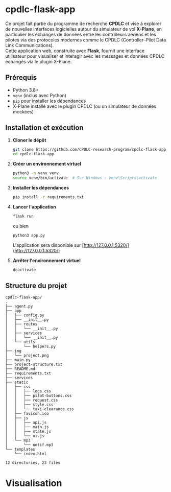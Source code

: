 # cpdlc-flask-app

Ce projet fait partie du programme de recherche **CPDLC** et vise à explorer de nouvelles interfaces logicielles autour du simulateur de vol **X-Plane**, en particulier les échanges de données entre les contrôleurs aériens et les pilotes via des protocoles modernes comme le CPDLC (Controller–Pilot Data Link Communications).  
Cette application web, construite avec **Flask**, fournit une interface utilisateur pour visualiser et interagir avec les messages et données CPDLC échangés via le plugin X-Plane.

## Prérequis

- Python 3.8+
- `venv` (inclus avec Python)
- `pip` pour installer les dépendances
- X-Plane installé avec le plugin CPDLC (ou un simulateur de données mockées)

## Installation et exécution

1. **Cloner le dépôt**

   ```bash
   git clone https://github.com/CPDLC-research-program/cpdlc-flask-app.git
   cd cpdlc-flask-app
   ```

2. **Créer un environnement virtuel**

   ```bash
   python3 -m venv venv
   source venv/bin/activate  # Sur Windows : venv\Scripts\activate
   ```

3. **Installer les dépendances**

   ```bash
   pip install -r requirements.txt
   ```

4. **Lancer l'application**

   ```bash
   flask run
   ```

   ou bien

   ```bash
   python3 app.py
   ```

   L'application sera disponible sur [http://127.0.0.1:5320/](http://127.0.0.1:5320/)

5. **Arrêter l'environnement virtuel**
   ```bash
   deactivate
   ```

## Structure du projet

```
cpdlc-flask-app/
.
├── agent.py
├── app
│   ├── config.py
│   ├── __init__.py
│   ├── routes
│   │   └── __init__.py
│   ├── services
│   │   └── __init__.py
│   └── utils
│       └── helpers.py
├── img
│   └── project.png
├── main.py
├── project-structure.txt
├── README.md
├── requirements.txt
├── services
├── static
│   ├── css
│   │   ├── logs.css
│   │   ├── pilot-buttons.css
│   │   ├── request.css
│   │   ├── style.css
│   │   └── taxi-clearance.css
│   ├── favicon.ico
│   ├── js
│   │   ├── api.js
│   │   ├── main.js
│   │   ├── state.js
│   │   └── ui.js
│   └── mp3
│       └── notif.mp3
└── templates
    └── index.html

12 directories, 23 files

```

# Visualisation
